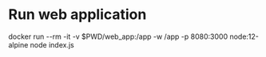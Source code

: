 # Run web application

docker run --rm -it -v $PWD/web_app:/app -w /app -p 8080:3000 node:12-alpine node index.js